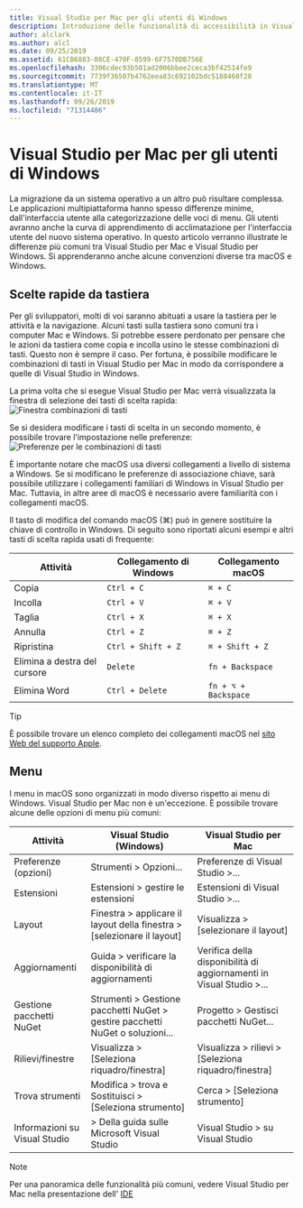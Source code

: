 ```yaml
---
title: Visual Studio per Mac per gli utenti di Windows
description: Introduzione delle funzionalità di accessibilità in Visual Studio per Mac e del modo in cui possono essere abilitate.
author: alclark
ms.author: alcl
ms.date: 09/25/2019
ms.assetid: 61CB6883-08CE-470F-8599-6F7570DB756E
ms.openlocfilehash: 3306cdec93b501ad2006bbee2ceca3bf42514fe9
ms.sourcegitcommit: 7739f36507b4762eea83c692102bdc5188460f28
ms.translationtype: MT
ms.contentlocale: it-IT
ms.lasthandoff: 09/26/2019
ms.locfileid: "71314486"
---
```

# <a name="visual-studio-for-mac-for-windows-users"></a>Visual Studio per Mac per gli utenti di Windows

La migrazione da un sistema operativo a un altro può risultare complessa. Le applicazioni multipiattaforma hanno spesso differenze minime, dall'interfaccia utente alla categorizzazione delle voci di menu. Gli utenti avranno anche la curva di apprendimento di acclimatazione per l'interfaccia utente del nuovo sistema operativo. In questo articolo verranno illustrate le differenze più comuni tra Visual Studio per Mac e Visual Studio per Windows. Si apprenderanno anche alcune convenzioni diverse tra macOS e Windows.

## <a name="keyboard-shortcuts"></a>Scelte rapide da tastiera

Per gli sviluppatori, molti di voi saranno abituati a usare la tastiera per le attività e la navigazione. Alcuni tasti sulla tastiera sono comuni tra i computer Mac e Windows. Si potrebbe essere perdonato per pensare che le azioni da tastiera come copia e incolla usino le stesse combinazioni di tasti. Questo non è sempre il caso. Per fortuna, è possibile modificare le combinazioni di tasti in Visual Studio per Mac in modo da corrispondere a quelle di Visual Studio in Windows.

La prima volta che si esegue Visual Studio per Mac verrà visualizzata la finestra di selezione dei tasti di scelta rapida: ![Finestra combinazioni di tasti](media/ide-tour-2019-keyboard-shortcut.png)

Se si desidera modificare i tasti di scelta in un secondo momento, è possibile trovare l'impostazione nelle preferenze: ![Preferenze per le combinazioni di tasti](media/customizing-the-ide-image10a.png)

È importante notare che macOS usa diversi collegamenti a livello di sistema a Windows. Se si modificano le preferenze di associazione chiave, sarà possibile utilizzare i collegamenti familiari di Windows in Visual Studio per Mac. Tuttavia, in altre aree di macOS è necessario avere familiarità con i collegamenti macOS.

Il tasto di modifica del comando macOS (⌘) può in genere sostituire la chiave di controllo in Windows. Di seguito sono riportati alcuni esempi e altri tasti di scelta rapida usati di frequente:

|Attività                   |Collegamento di Windows         |Collegamento macOS      |
|-----------------------|-------------------------|--------------------|
|Copia                   |`Ctrl + C`               |`⌘ + C`             |
|Incolla                  |`Ctrl + V`               |`⌘ + V`             |
|Taglia                    |`Ctrl + X`               |`⌘ + X`             |
|Annulla                   |`Ctrl + Z`               |`⌘ + Z`             |
|Ripristina                   |`Ctrl + Shift + Z`       |`⌘ + Shift + Z`     |
|Elimina a destra del cursore |`Delete`                 |`fn + Backspace`    |
|Elimina Word            |`Ctrl + Delete`          |`fn + ⌥ + Backspace`|

> [!TIP]
> È possibile trovare un elenco completo dei collegamenti macOS nel [sito Web del supporto Apple](https://support.apple.com/en-us/HT201236).

## <a name="menus"></a>Menu

I menu in macOS sono organizzati in modo diverso rispetto ai menu di Windows. Visual Studio per Mac non è un'eccezione. È possibile trovare alcune delle opzioni di menu più comuni:

|Attività                   |Visual Studio (Windows)                                              |Visual Studio per Mac                |
|-----------------------|---------------------------------------------------------------------|-------------------------------------|
|Preferenze (opzioni)  |Strumenti > Opzioni...                                                   |Preferenze di Visual Studio >...       |
|Estensioni             |Estensioni > gestire le estensioni                                       |Estensioni di Visual Studio >...        |
|Layout                |Finestra > applicare il layout della finestra > [selezionare il layout]                       |Visualizza > [selezionare il layout]               |
|Aggiornamenti                |Guida > verificare la disponibilità di aggiornamenti                                             |Verifica della disponibilità di aggiornamenti in Visual Studio >... |
|Gestione pacchetti NuGet  |Strumenti > Gestione pacchetti NuGet > gestire pacchetti NuGet o soluzioni... |Progetto > Gestisci pacchetti NuGet...   |
|Rilievi/finestre         |Visualizza > [Seleziona riquadro/finestra]                                         |Visualizza > rilievi > [Seleziona riquadro/finestra]  |
|Trova strumenti             |Modifica > trova e Sostituisci > [Seleziona strumento]                              |Cerca > [Seleziona strumento]               |
|Informazioni su Visual Studio    |> Della guida sulle Microsoft Visual Studio                                 |Visual Studio > su Visual Studio  

> [!NOTE]
> Per una panoramica delle funzionalità più comuni, vedere Visual Studio per Mac nella presentazione dell' [IDE](ide-tour.md)